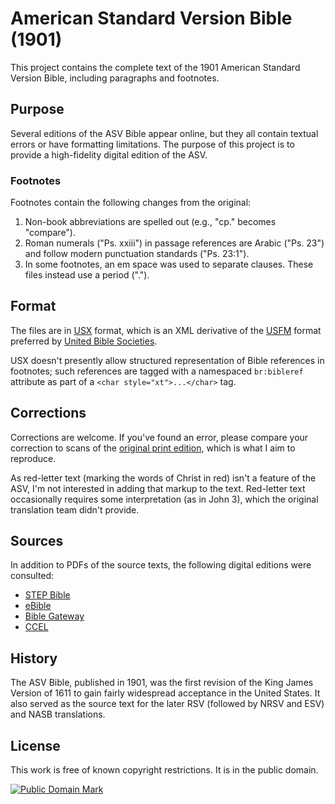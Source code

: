# American Standard Version Bible (1901)

This project contains the complete text of the 1901 American Standard Version Bible, including paragraphs and footnotes.

## Purpose

Several editions of the ASV Bible appear online, but they all contain textual errors or have formatting limitations. The purpose of this project is to provide a high-fidelity digital edition of the ASV.

### Footnotes

Footnotes contain the following changes from the original:

1. Non-book abbreviations are spelled out (e.g., "cp." becomes "compare").
2. Roman numerals ("Ps. xxiii") in passage references are Arabic ("Ps. 23") and follow modern punctuation standards ("Ps. 23:1").
3. In some footnotes, an em space was used to separate clauses. These files instead use a period (".").

## Format

The files are in [USX](https://www.thedigitalbiblelibrary.org/static/docs/usx/index.html) format, which is an XML derivative of the [USFM](http://paratext.org/about/usfm) format preferred by [United Bible Societies](https://www.unitedbiblesocieties.org/).

USX doesn't presently allow structured representation of Bible references in footnotes; such references are tagged with a namespaced `br:bibleref` attribute as part of a `<char style="xt">...</char>` tag.

## Corrections

Corrections are welcome. If you've found an error, please compare your correction to scans of the [original print edition](https://archive.org/details/holybible00newy), which is what I aim to reproduce.

As red-letter text (marking the words of Christ in red) isn't a feature of the ASV, I'm not interested in adding that markup to the text. Red-letter text occasionally requires some interpretation (as in John 3), which the original translation team didn't provide.

## Sources

In addition to PDFs of the source texts, the following digital editions were consulted:

* [STEP Bible](https://www.stepbible.org/?q=version=ASV|reference=Gen.1)
* [eBible](http://ebible.org/asv/)
* [Bible Gateway](https://www.biblegateway.com/versions/American-Standard-Version-ASV-Bible/)
* [CCEL](http://www.ccel.org/ccel/bible/asv.html)

## History

The ASV Bible, published in 1901, was the first revision of the King James Version of 1611 to gain fairly widespread acceptance in the United States. It also served as the source text for the later RSV (followed by NRSV and ESV) and NASB translations.

## License

This work is free of known copyright restrictions. It is in the public domain.

[![Public Domain Mark](https://i.creativecommons.org/p/mark/1.0/88x31.png)](https://creativecommons.org/publicdomain/mark/1.0/)
